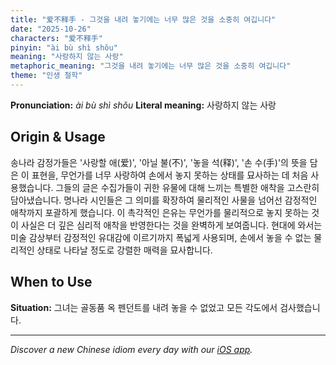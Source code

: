 ```yaml
---
title: "爱不释手 - 그것을 내려 놓기에는 너무 많은 것을 소중히 여깁니다"
date: "2025-10-26"
characters: "爱不释手"
pinyin: "ài bù shì shǒu"
meaning: "사랑하지 않는 사랑"
metaphoric_meaning: "그것을 내려 놓기에는 너무 많은 것을 소중히 여깁니다"
theme: "인생 철학"
---
```


**Pronunciation:** *ài bù shì shǒu*
**Literal meaning:** 사랑하지 않는 사랑

## Origin & Usage

송나라 감정가들은 '사랑할 애(爱)', '아닐 불(不)', '놓을 석(释)', '손 수(手)'의 뜻을 담은 이 표현을, 무언가를 너무 사랑하여 손에서 놓지 못하는 상태를 묘사하는 데 처음 사용했습니다. 그들의 글은 수집가들이 귀한 유물에 대해 느끼는 특별한 애착을 고스란히 담아냈습니다. 명나라 시인들은 그 의미를 확장하여 물리적인 사물을 넘어선 감정적인 애착까지 포괄하게 했습니다. 이 촉각적인 은유는 무언가를 물리적으로 놓지 못하는 것이 사실은 더 깊은 심리적 애착을 반영한다는 것을 완벽하게 보여줍니다. 현대에 와서는 미술 감상부터 감정적인 유대감에 이르기까지 폭넓게 사용되며, 손에서 놓을 수 없는 물리적인 상태로 나타날 정도로 강렬한 매력을 묘사합니다.

## When to Use

**Situation:** 그녀는 골동품 옥 펜던트를 내려 놓을 수 없었고 모든 각도에서 검사했습니다.

---

*Discover a new Chinese idiom every day with our [iOS app](https://apps.apple.com/us/app/daily-chinese-idioms/id6740611324).*
